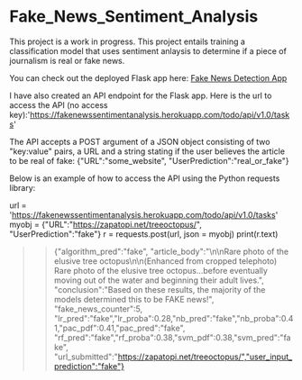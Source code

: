 # Fake_News_Sentiment_Analysis

This project is a work in progress. This project entails training a classification model that uses sentiment anlaysis to determine if a piece of journalism is real or fake news.

You can check out the deployed Flask app here: [Fake News Detection App](https://fakenewssentimentanalysis.herokuapp.com/)

I have also created an API endpoint for the Flask app.
Here is the url to access the API (no access key):'https://fakenewssentimentanalysis.herokuapp.com/todo/api/v1.0/tasks'

The API accepts a POST argument of a JSON object consisting of two "key:value" pairs, a URL and a string stating if the user believes the article to be real of fake: {"URL":"some_website", "UserPrediction":"real_or_fake"}




Below is an example of how to access the API using the Python requests library:

url = 'https://fakenewssentimentanalysis.herokuapp.com/todo/api/v1.0/tasks'
myobj = {"URL":"https://zapatopi.net/treeoctopus/", "UserPrediction":"fake"}
r = requests.post(url, json = myobj)
print(r.text)

>> {"algorithm_pred":"fake",
>> "article_body":"\n\nRare photo of the elusive tree octopus\n\n(Enhanced from cropped telephoto) Rare photo of the elusive tree octopus...before eventually moving out of the water and beginning their adult lives.",
>> "conclusion":"Based on these results, the majority of the models determined this to be FAKE news!",
>>"fake_news_counter":5,
>>"lr_pred":"fake","lr_proba":0.28,"nb_pred":"fake","nb_proba":0.41,"pac_pdf":0.41,"pac_pred":"fake",
>>"rf_pred":"fake","rf_proba":0.38,"svm_pdf":0.38,"svm_pred":"fake",
>>"url_submitted":"https://zapatopi.net/treeoctopus/","user_input_prediction":"fake"}

